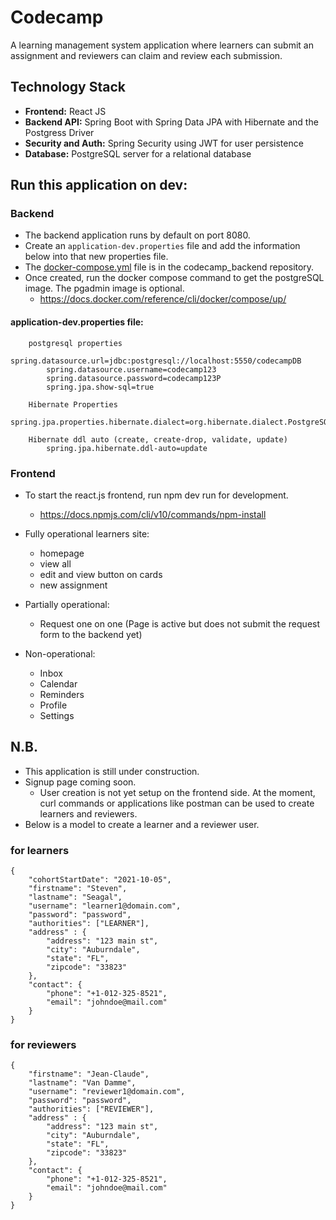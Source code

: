 # Codecamp

A learning management system application where learners can submit an assignment and reviewers can claim and review 
each submission.

## Technology Stack
- **Frontend:** React JS
- **Backend API:** Spring Boot with Spring Data JPA with Hibernate and the Postgress Driver
- **Security and Auth:** Spring Security using JWT for user persistence
- **Database:** PostgreSQL server for a relational database

## Run this application on dev:

### Backend
- The backend application runs by default on port 8080.
- Create an `application-dev.properties` file and add the information below into that new properties file.
- The [docker-compose.yml](codecamp_backend%2Fdocker-compose.yml) file is in the codecamp_backend repository.
- Once created, run the docker compose command to get the postgreSQL image. The pgadmin image is optional.
    - https://docs.docker.com/reference/cli/docker/compose/up/

    
#### application-dev.properties file:
        postgresql properties
            spring.datasource.url=jdbc:postgresql://localhost:5550/codecampDB
            spring.datasource.username=codecamp123
            spring.datasource.password=codecamp123P
            spring.jpa.show-sql=true
        
        Hibernate Properties
            spring.jpa.properties.hibernate.dialect=org.hibernate.dialect.PostgreSQLDialect

        Hibernate ddl auto (create, create-drop, validate, update)
            spring.jpa.hibernate.ddl-auto=update

### Frontend
- To start the react.js frontend, run npm dev run for development.
  - https://docs.npmjs.com/cli/v10/commands/npm-install


- Fully operational learners site:
  - homepage
  - view all
  - edit and view button on cards
  - new assignment
- Partially operational:
  - Request one on one (Page is active but does not submit the request form to the backend yet)
- Non-operational:
  - Inbox
  - Calendar
  - Reminders
  - Profile
  - Settings

## N.B.
- This application is still under construction.
- Signup page coming soon.
  - User creation is not yet setup on the frontend side. At the moment, curl commands or applications like postman can be used 
    to create learners and reviewers.
- Below is a model to create a learner and a reviewer user.

### for learners
    {
        "cohortStartDate": "2021-10-05",
        "firstname": "Steven",
        "lastname": "Seagal",
        "username": "learner1@domain.com",
        "password": "password",
        "authorities": ["LEARNER"],
        "address" : {
            "address": "123 main st",
            "city": "Auburndale",
            "state": "FL",
            "zipcode": "33823"
        },
        "contact": {
            "phone": "+1-012-325-8521",
            "email": "johndoe@mail.com"
        }
    }


### for reviewers
    {
        "firstname": "Jean-Claude",
        "lastname": "Van Damme",
        "username": "reviewer1@domain.com",
        "password": "password",
        "authorities": ["REVIEWER"],
        "address" : {
            "address": "123 main st",
            "city": "Auburndale",
            "state": "FL",
            "zipcode": "33823"
        },
        "contact": {
            "phone": "+1-012-325-8521",
            "email": "johndoe@mail.com"
        }
    }